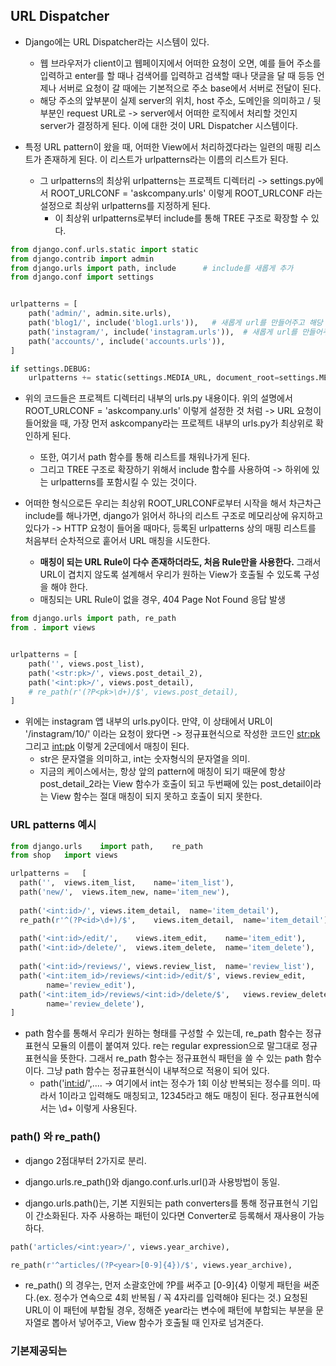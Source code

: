 ## URL Dispatcher
- Django에는 URL Dispatcher라는 시스템이 있다. 
  - 웹 브라우저가 client이고 웹페이지에서 어떠한 요청이 오면, 예를 들어 주소를 입력하고 enter를 할 때나 검색어를 입력하고 검색할 때나 댓글을 달 때 등등 언제나 서버로 요청이 갈 때에는 기본적으로 주소 base에서 
    서버로 전달이 된다.
  - 해당 주소의 앞부분이 실제 server의 위치, host 주소, 도메인을 의미하고 / 뒷부분인 request URL로 -> server에서 어떠한 로직에서 처리할 것인지 server가 결정하게 된다. 이에 대한 것이 URL Dispatcher 시스템이다.

- 특정 URL pattern이 왔을 때, 어떠한 View에서 처리하겠다라는 일련의 매핑 리스트가 존재하게 된다. 이 리스트가 urlpatterns라는 이름의 리스트가 된다.
  - 그 urlpatterns의 최상위 urlpatterns는 프로젝트 디렉터리 -> settings.py에서 ROOT_URLCONF = 'askcompany.urls' 이렇게 ROOT_URLCONF 라는 설정으로 최상위 urlpatterns를 지정하게 된다.
    - 이 최상위 urlpatterns로부터 include를 통해 TREE 구조로 확장할 수 있다.

```python
from django.conf.urls.static import static
from django.contrib import admin
from django.urls import path, include      # include를 새롭게 추가
from django.conf import settings


urlpatterns = [
    path('admin/', admin.site.urls),
    path('blog1/', include('blog1.urls')),   # 새롭게 url를 만들어주고 해당 url은 blog1 앱의 urls.py로 보내주기
    path('instagram/', include('instagram.urls')),  # 새롭게 url를 만들어주고 해당 url은 instagram 앱의 urls.py로 보내주기
    path('accounts/', include('accounts.urls')),
]

if settings.DEBUG:
    urlpatterns += static(settings.MEDIA_URL, document_root=settings.MEDIA_ROOT)
```

- 위의 코드들은 프로젝트 디렉터리 내부의 urls.py 내용이다. 위의 설명에서 ROOT_URLCONF = 'askcompany.urls' 이렇게 설정한 것 처럼 -> URL 요청이 들어왔을 때, 가장 먼저 askcompany라는 프로젝트 내부의 urls.py가 최상위로 확인하게 된다.
  - 또한, 여기서 path 함수를 통해 리스트를 채워나가게 된다. 
  - 그리고 TREE 구조로 확장하기 위해서 include 함수를 사용하여 -> 하위에 있는 urlpatterns를 포함시킬 수 있는 것이다.

- 어떠한 형식으로든 우리는 최상위 ROOT_URLCONF로부터 시작을 해서 차근차근 include를 해나가면, django가 읽어서 하나의 리스트 구조로 메모리상에 유지하고 있다가 -> HTTP 요청이 들어올 때마다, 
  등록된 urlpatterns 상의 매핑 리스트를 처음부터 순차적으로 훝어서 URL 매칭을 시도한다.
  - **매칭이 되는 URL Rule이 다수 존재하더라도, 처음 Rule만을 사용한다.** 그래서 URL이 겹치지 않도록 설계해서 우리가 원하는 View가 호출될 수 있도록 구성을 해야 한다.
  - 매칭되는 URL Rule이 없을 경우, 404 Page Not Found 응답 발생

```python
from django.urls import path, re_path
from . import views


urlpatterns = [
    path('', views.post_list),
    path('<str:pk>/', views.post_detail_2),         
    path('<int:pk>/', views.post_detail),
    # re_path(r'(?P<pk>\d+)/$', views.post_detail),
]

```

- 위에는 instagram 앱 내부의 urls.py이다. 만약, 이 상태에서 URL이 '/instagram/10/' 이라는 요청이 왔다면 -> 정규표현식으로 작성한 코드인 <str:pk> 그리고 <int:pk> 이렇게 2군데에서 매칭이 된다.
  - str은 문자열을 의미하고, int는 숫자형식의 문자열을 의미.
  - 지금의 케이스에서는, 항상 앞의 pattern에 매칭이 되기 때문에 항상 post_detail_2라는 View 함수가 호출이 되고 두번째에 있는 post_detail이라는 View 함수는 절대 매칭이 되지 못하고 호출이 되지 못한다.


### URL patterns 예시
```python
from django.urls	import path,	re_path
from shop	import views

urlpatterns	=	[
  path('',	views.item_list,	name='item_list'),																#	Item 목록
  path('new/',	views.item_new,	name='item_new'),																#	새 Item
  
  path('<int:id>/',	views.item_detail,	name='item_detail'),										#	Item 보기
  re_path(r'^(?P<id>\d+)/$',	views.item_detail,	name='item_detail'),					#	혹은 re_path	활용
  
  path('<int:id>/edit/',	views.item_edit,	name='item_edit'),									#	Item 수정
  path('<int:id>/delete/',	views.item_delete,	name='item_delete'),						#	Item 삭제
  
  path('<int:id>/reviews/',	views.review_list,	name='review_list'),						#	리뷰 목록
  path('<int:item_id>/reviews/<int:id>/edit/$',	views.review_edit,							#	리뷰 수정
        name='review_edit'),
  path('<int:item_id>/reviews/<int:id>/delete/$',	views.review_delete,			    #	리뷰 삭제
        name='review_delete'),
]

```

- path 함수를 통해서 우리가 원하는 형태를 구성할 수 있는데, re_path 함수는 정규표현식 모듈의 이름이 붙여져 있다. re는 regular expression으로 말그대로 정규표현식을 뜻한다. 그래서 re_path 함수는 
  정규표현식 패턴을 쓸 수 있는 path 함수이다. 그냥 path 함수는 정규표현식이 내부적으로 적용이 되어 있다. 
  - path('<int:id>/',.... -> 여기에서 int는 정수가 1회 이상 반복되는 정수를 의미. 따라서 1이라고 입력해도 매칭되고, 12345라고 해도 매칭이 된다. 정규표현식에서는 \d+ 이렇게 사용된다.


### path() 와 re_path() 
- django 2점대부터 2가지로 분리.
- django.urls.re_path()와 django.conf.urls.url()과 사용방법이 동일.

- django.urls.path()는, 기본 지원되는 path converters를 통해 정규표현식 기입이 간소화된다. 자주 사용하는 패턴이 있다면 Converter로 등록해서 재사용이 가능하다.

```python
path('articles/<int:year>/', views.year_archive),

re_path(r'^articles/(?P<year>[0-9]{4})/$', views.year_archive),
```

- re_path() 의 경우는, 먼저 소괄호안에 ?P를 써주고 [0-9]{4} 이렇게 패턴을 써준다.(ex. 정수가 연속으로 4회 반복됨 / 꼭 4자리를 입력해야 된다는 것.) 요청된 URL이 이 패턴에 부합될 경우, 정해준 year라는 변수에 패턴에 부합되는 부분을 문자열로 뽑아서 넣어주고, View 함수가 호출될 때 인자로 넘겨준다.


### 기본제공되는 

